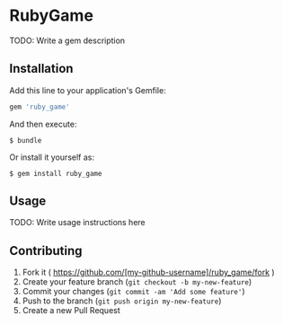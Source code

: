 # RubyGame

TODO: Write a gem description

## Installation

Add this line to your application's Gemfile:

```ruby
gem 'ruby_game'
```

And then execute:

    $ bundle

Or install it yourself as:

    $ gem install ruby_game

## Usage

TODO: Write usage instructions here

## Contributing

1. Fork it ( https://github.com/[my-github-username]/ruby_game/fork )
2. Create your feature branch (`git checkout -b my-new-feature`)
3. Commit your changes (`git commit -am 'Add some feature'`)
4. Push to the branch (`git push origin my-new-feature`)
5. Create a new Pull Request
